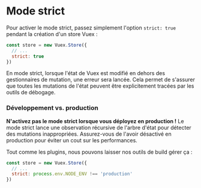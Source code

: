 # Mode strict

Pour activer le mode strict, passez simplement l'option `strict: true` pendant la création d'un store Vuex :

``` js
const store = new Vuex.Store({
  // ...
  strict: true
})
```

En mode strict, lorsque l'état de Vuex est modifié en dehors des gestionnaires de mutation, une erreur sera lancée. Cela permet de s'assurer que toutes les mutations de l'état peuvent être explicitement tracées par les outils de débogage.

### Développement vs. production

**N'activez pas le mode strict lorsque vous déployez en production !** Le mode strict lance une observation récursive de l'arbre d'état pour détecter des mutations inappropriées. Assurez-vous de l'avoir désactivé en production pour éviter un cout sur les performances.

Tout comme les plugins, nous pouvons laisser nos outils de build gérer ça :

``` js
const store = new Vuex.Store({
  // ...
  strict: process.env.NODE_ENV !== 'production'
})
```
